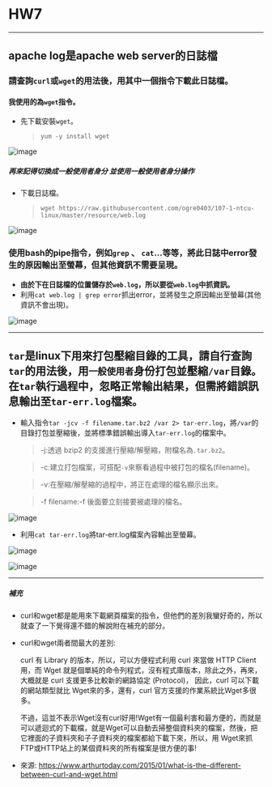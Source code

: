# HW7
----------------------------------------
## apache log是apache web server的日誌檔
### 請查詢` curl `或` wget `的用法後，用其中一個指令下載此日誌檔。
#### 我使用的為` wget `指令。
* 先下載安裝` wget `。
  > ` yum -y install wget `

![image](https://github.com/YANGshujun1110/107-1-ntcu-linux/tree/HW-7/ACS107109/img)


##### **再來記得切換成一般使用者身分 並使用一般使用者身分操作**
* 下載日誌檔。
  > ` wget https://raw.githubusercontent.com/ogre0403/107-1-ntcu-linux/master/resource/web.log `

![image](https://github.com/YANGshujun1110/107-1-ntcu-linux/blob/HW-7/ACS107109/img/2.png)


### 使用bash的pipe指令，例如` grep ` 、 ` cat `...等等，將此日誌中error發生的原因輸出至螢幕，但其他資訊不需要呈現。
* **由於下在日誌檔的位置儲存於` web.log `，所以要從` web.log `中抓資訊。**
* 利用` cat web.log | grep error `抓出error，並將發生之原因輸出至螢幕(其他資訊不會出現)。

![image](https://github.com/YANGshujun1110/107-1-ntcu-linux/blob/HW-7/ACS107109/img/3.png)


----------------------------------------
## ` tar `是linux下用來打包壓縮目錄的工具，請自行查詢` tar `的用法後，用` 一般使用者 `身份打包並壓縮` /var `目錄。在` tar `執行過程中，忽略正常輸出結果，但需將錯誤訊息輸出至` tar-err.log `檔案。
* 輸入指令` tar -jcv -f filename.tar.bz2 /var 2> tar-err.log `，將` /var `的目錄打包並壓縮後，並將標準錯誤輸出導入` tar-err.log `的檔案中。
  > -j:透過 bzip2 的支援進行壓縮/解壓縮，附檔名為` .tar.bz2 `。

  > -c:建立打包檔案，可搭配` -v `來察看過程中被打包的檔名(filename)。

  > -v:在壓縮/解壓縮的過程中，將正在處理的檔名顯示出來。

  > -f filename:-f 後面要立刻接要被處理的檔名。

![image](https://github.com/YANGshujun1110/107-1-ntcu-linux/blob/HW-7/ACS107109/img/4.png)


* 利用` cat tar-err.log `將tar-err.log檔案內容輸出至螢幕。

![image](https://github.com/YANGshujun1110/107-1-ntcu-linux/blob/HW-7/ACS107109/img/5.png)

![image](https://github.com/YANGshujun1110/107-1-ntcu-linux/blob/HW-7/ACS107109/img/6.PNG)


-----------------------------------------
##### 補充
* curl和wget都是能用來下載網頁檔案的指令，但他們的差別我蠻好奇的，所以就查了一下覺得還不錯的解說附在補充的部分。
* curl和wget兩者間最大的差別:


   curl 有 Library 的版本，所以，可以方便程式利用 curl 來當做 HTTP Client 用，而 Wget 就是個單純的命令列程式，沒有程式庫版本，除此之外，再來，大概就是 curl 支援更多比較新的網路協定 (Protocol)， 因此，curl 可以下載的網站類型就比 Wget來的多，還有，curl 官方支援的作業系統比Wget多很多。


   不過，這並不表示Wget沒有curl好用!Wget有一個最利害和最方便的，而就是可以遞迴式的下載檔，就是Wget可以自動去掃整個資料夾的檔案，然後，把它裡面的子資料夾和子子資料夾的檔案都給下載下來，所以，用 Wget來抓FTP或HTTP站上的某個資料夾的所有檔案是很方便的事!


* 來源: <https://www.arthurtoday.com/2015/01/what-is-the-different-between-curl-and-wget.html>
 
